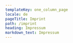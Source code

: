 ```yaml
---
templateKey: one_column_page
locale: de
pageTitle: Imprint
path: /imprint
heading: Impressum
markdown_text: Impressum
---
```


